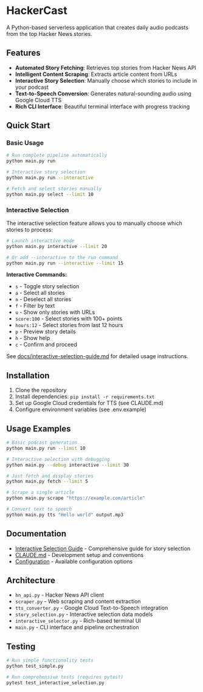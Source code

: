 # HackerCast

A Python-based serverless application that creates daily audio podcasts from the top Hacker News stories.

## Features

- **Automated Story Fetching**: Retrieves top stories from Hacker News API
- **Intelligent Content Scraping**: Extracts article content from URLs
- **Interactive Story Selection**: Manually choose which stories to include in your podcast
- **Text-to-Speech Conversion**: Generates natural-sounding audio using Google Cloud TTS
- **Rich CLI Interface**: Beautiful terminal interface with progress tracking

## Quick Start

### Basic Usage

```bash
# Run complete pipeline automatically
python main.py run

# Interactive story selection
python main.py run --interactive

# Fetch and select stories manually
python main.py select --limit 10
```

### Interactive Selection

The interactive selection feature allows you to manually choose which stories to process:

```bash
# Launch interactive mode
python main.py interactive --limit 20

# Or add --interactive to the run command
python main.py run --interactive --limit 15
```

**Interactive Commands:**
- `s` - Toggle story selection
- `a` - Select all stories
- `n` - Deselect all stories
- `f` - Filter by text
- `u` - Show only stories with URLs
- `score:100` - Select stories with 100+ points
- `hours:12` - Select stories from last 12 hours
- `p` - Preview story details
- `h` - Show help
- `c` - Confirm and proceed

See [docs/interactive-selection-guide.md](docs/interactive-selection-guide.md) for detailed usage instructions.

## Installation

1. Clone the repository
2. Install dependencies: `pip install -r requirements.txt`
3. Set up Google Cloud credentials for TTS (see CLAUDE.md)
4. Configure environment variables (see .env.example)

## Usage Examples

```bash
# Basic podcast generation
python main.py run --limit 10

# Interactive selection with debugging
python main.py --debug interactive --limit 30

# Just fetch and display stories
python main.py fetch --limit 5

# Scrape a single article
python main.py scrape "https://example.com/article"

# Convert text to speech
python main.py tts "Hello world" output.mp3
```

## Documentation

- [Interactive Selection Guide](docs/interactive-selection-guide.md) - Comprehensive guide for story selection
- [CLAUDE.md](CLAUDE.md) - Development setup and conventions
- [Configuration](config.py) - Available configuration options

## Architecture

- `hn_api.py` - Hacker News API client
- `scraper.py` - Web scraping and content extraction
- `tts_converter.py` - Google Cloud Text-to-Speech integration
- `story_selection.py` - Interactive selection data models
- `interactive_selector.py` - Rich-based terminal UI
- `main.py` - CLI interface and pipeline orchestration

## Testing

```bash
# Run simple functionality tests
python test_simple.py

# Run comprehensive tests (requires pytest)
pytest test_interactive_selection.py
```

